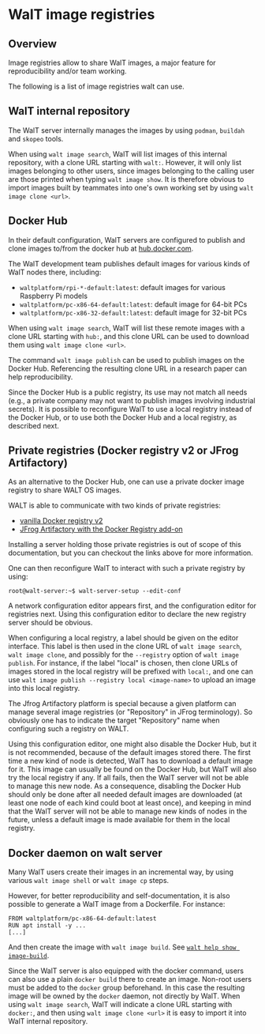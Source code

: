 
# WalT image registries

## Overview

Image registries allow to share WalT images, a major feature for reproducibility and/or
team working.

The following is a list of image registries walt can use.


## WalT internal repository

The WalT server internally manages the images by using `podman`, `buildah` and `skopeo`
tools.

When using `walt image search`, WalT will list images of this internal repository,
with a clone URL starting with `walt:`.
However, it will only list images belonging to other users, since images belonging
to the calling user are those printed when typing `walt image show`.
It is therefore obvious to import images built by teammates into one's own working set
by using `walt image clone <url>`.


## Docker Hub

In their default configuration, WalT servers are configured to publish and clone images
to/from the docker hub at [hub.docker.com](https://hub.docker.com/).

The WalT development team publishes default images for various kinds of WalT nodes there,
including:
* `waltplatform/rpi-*-default:latest`: default images for various Raspberry Pi models
* `waltplatform/pc-x86-64-default:latest`: default image for 64-bit PCs
* `waltplatform/pc-x86-32-default:latest`: default image for 32-bit PCs

When using `walt image search`, WalT will list these remote images with a clone URL starting
with `hub:`, and this clone URL can be used to download them using `walt image clone <url>`.

The command `walt image publish` can be used to publish images on the Docker Hub.
Referencing the resulting clone URL in a research paper can help reproducibility.

Since the Docker Hub is a public registry, its use may not match all needs (e.g., a private
company may not want to publish images involving industrial secrets).
It is possible to reconfigure WalT to use a local registry instead of the Docker Hub,
or to use both the Docker Hub and a local registry, as described next.


## Private registries (Docker registry v2 or JFrog Artifactory)

As an alternative to the Docker Hub, one can use a private docker image registry to share
WALT OS images.

WALT is able to communicate with two kinds of private registries:
* [vanilla Docker registry v2](https://distribution.github.io/distribution/about/deploying)
* [JFrog Artifactory with the Docker Registry add-on](https://jfrog.com/integration/docker-registry/)

Installing a server holding those private registries is out of scope of
this documentation, but you can checkout the links above for more information.

One can then reconfigure WalT to interact with such a private registry by using:
```
root@walt-server:~$ walt-server-setup --edit-conf
```

A network configuration editor appears first, and the configuration editor
for registries next. Using this configuration editor to declare the new registry server
should be obvious.

When configuring a local registry, a label should be given on the editor interface.
This label is then used in the clone URL of `walt image search`, `walt image clone`,
and possibly for the `--registry` option of `walt image publish`.
For instance, if the label "local" is chosen, then clone URLs of images stored in
the local registry will be prefixed with `local:`, and one can use
`walt image publish --registry local <image-name>` to upload an image into this
local registry.

The Jfrog Artifactory platform is special because a given platform can manage
several image registries (or "Repository" in JFrog terminology). So obviously
one has to indicate the target "Repository" name when configuring such a registry
on WALT.

Using this configuration editor, one might also disable the Docker Hub, but it is not
recommended, because of the default images stored there.
The first time a new kind of node is detected, WalT has to download a default image
for it. This image can usually be found on the Docker Hub, but WalT will also
try the local registry if any. If all fails, then the WalT server will not be able to
manage this new node.
As a consequence, disabling the Docker Hub should only be done after all needed default
images are downloaded (at least one node of each kind could boot at least once), and
keeping in mind that the WalT server will not be able to manage new kinds of nodes in
the future, unless a default image is made available for them in the local registry.


## Docker daemon on walt server

Many WalT users create their images in an incremental way, by using various `walt image shell`
or `walt image cp` steps.

However, for better reproducibility and self-documentation, it is also possible to generate
a WalT image from a Dockerfile.
For instance:

```
FROM waltplatform/pc-x86-64-default:latest
RUN apt install -y ...
[...]
```

And then create the image with `walt image build`.
See [`walt help show image-build`](image-build.md).


Since the WalT server is also equipped with the docker command, users
can also use a plain `docker build` there to create an image.
Non-root users must be added to the `docker` group beforehand.
In this case the resulting image will be owned by the `docker` daemon, not directly by WalT.
When using `walt image search`, WalT will indicate a clone URL starting with `docker:`,
and then using `walt image clone <url>` it is easy to import it into WalT internal repository.
